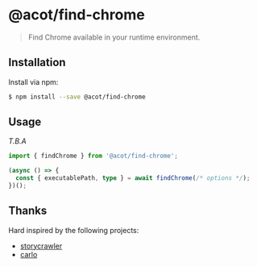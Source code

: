 # @acot/find-chrome

> Find Chrome available in your runtime environment.

## Installation

Install via npm:

```bash
$ npm install --save @acot/find-chrome
```

## Usage

_T.B.A_

```typescript
import { findChrome } from '@acot/find-chrome';

(async () => {
  const { executablePath, type } = await findChrome(/* options */);
})();
```

## Thanks

Hard inspired by the following projects:

- [storycrawler](https://github.com/reg-viz/storycap/blob/master/packages/storycrawler/src/find-chrome.ts)
- [carlo](https://github.com/GoogleChromeLabs/carlo/blob/master/lib/find_chrome.js)
